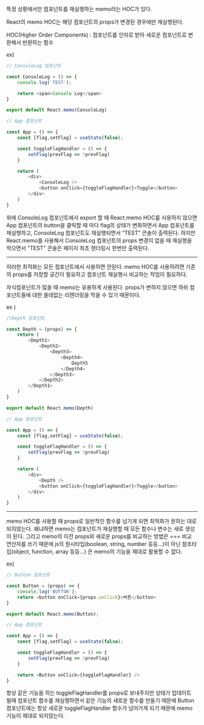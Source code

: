 특정 상황에서만 컴포넌트를 재실행하는 memo라는 HOC가 있다.

React의 memo HOC는 해당 컴포넌트의 props가 변경된 경우에만 재실행된다.

HOC(Higher Order Components) : 컴포넌트를 인자로 받아 새로운 컴포넌트로 변환해서 반환하는 함수

ex)
```javascript
// ConsoleLog 컴포넌트

const ConsoleLog = () => {
    console.log('TEST');

    return <span>Console Log</span>
}

export default React.memo(ConsoleLog)
```

```javascript
// App 컴포넌트

const App = () => {
    const [flag,setFlag] = useState(false);

    const toggleFlagHandler = () => {
        setFlag(prevFlag => !prevFlag)
    }

    return (
        <div>
            <ConsoleLog />
            <button onClick={toggleFlagHandler}>Toggle</button>
        </div>
    )
}
```

위에 ConsoleLog 컴포넌트에서 export 할 때 React.memo HOC를 사용하지 않으면 App 컴포넌트의 button을 클릭할 때 마다
flag의 상태가 변화하면서 App 컴포넌트를 재실행하고, ConsoleLog 컴포넌트도 재실행되면서 "TEST" 콘솔이 출력된다.
하지만 React.memo를 사용해서 ConsoleLog 컴포넌트의 props 변경이 없을 때 재실행을 막으면서 "TEST" 콘솔은 페이지 최초 렌더링시
한번만 출력된다.

<hr />

이러한 최적화는 모든 컴포넌트에서 사용하면 안된다.
memo HOC를 사용하려면 기존의 props를 저장할 공간이 필요하고 컴포넌트 재실행시 비교하는 작업이 필요하다.

자식컴포넌트가 많을 때 memo는 유용하게 사용된다.
props가 변하지 않으면 하위 컴포넌트들에 대한 쓸데없는 리렌더링을 막을 수 있기 때문이다.

ex )

```javascript
//Depth 컴포넌트 

const Depth = (props) => {
    return (
        <Depth1>
            <Depth2>
                <Depth3>
                    <Depth4>
                        Depth5
                    </Depth4>
                </Depth3>
            </Depth2>
        </Depth1>
    )
}

export default React.memo(Depth)
```

```javascript
// App 컴포넌트

const App = () => {
    const [flag,setFlag] = useState(false);

    const toggleFlagHandler = () => {
        setFlag(prevFlag => !prevFlag)
    }

    return (
        <div>
            <Depth />
            <button onClick={toggleFlagHandler}>Toggle</button>
        </div>
    )
}
```

<hr />

memo HOC를 사용할 때 props로 일반적인 함수를 넘기게 되면 최적화가 원하는 대로 되지않는다.
왜냐하면 memo는 컴포넌트가 재실행할 때 모든 함수나 변수는 새로 생성이 된다.
그리고 memo의 이전 props와 새로운 props를 비교하는 방법은 === 비교 연산자를 쓰기 때문에 
js의 원시타입(boolean, string, number 등등...)이 아닌 참조타입(object, function, array 등등...) 은
memo의 기능을 제대로 활용할 수 없다.

ex) 
```javascript
// Button 컴포넌트

const Button = (props) => {
    console.log('BUTTON');
    return <button onClick={props.onClick}>버튼</button>
}

export default React.memo(Button);
```
```javascript
// App 컴포넌트

const App = () => {
    const [flag,setFlag] = useState(false);

    const toggleFlagHandler = () => {
        setFlag(prevFlag => !prevFlag)
    }

    return <Button onClick={toggleFlagHandler} />
}

```

항상 같은 기능을 하는 toggleFlagHandler를 props로 보내주지만
상태가 업데이트 될때 컴포넌트 함수를 재실행하면서 같은 기능의 새로운 함수를 만들기 때문에 
Button 컴포넌트에는 항상 새로운 toggleFlagHandler 함수가 넘어가게 되기 때문에 memo 기능이 제대로 되지않는다.